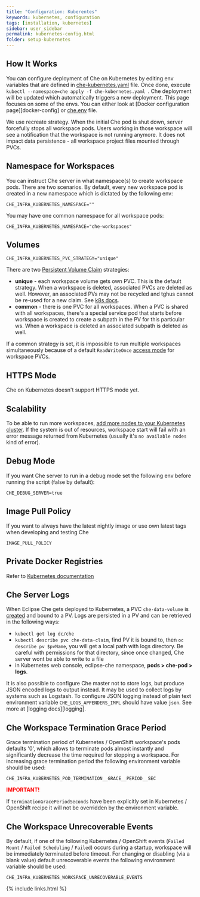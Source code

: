 ```yaml
---
title: "Configuration: Kuberentes"
keywords: kubernetes, configuration
tags: [installation, kubernetes]
sidebar: user_sidebar
permalink: kubernetes-config.html
folder: setup-kubernetes
---
```

## How It Works

You can configure deployment of Che on Kubernetes by editing env variables that are defined in [che-kubernetes.yaml](https://github.com/eclipse/che/blob/master/deploy/kubernetes/kubectl/che-kubernetes.yaml) file. Once done, execute `kubectl --namespace=che apply -f che-kubernetes.yaml `. Che deployment will be updated which automatically triggers a new deployment. This page focuses on some of the envs. You can either look at [Docker configuration page][docker-config] or [che.env](https://github.com/eclipse/che/blob/master/dockerfiles/init/manifests/che.env) file.

We use recreate strategy. When the initial Che pod is shut down, server forcefully stops all workspace pods. Users working in those workspace will see a notification that the workspace is not running anymore. It does not impact data persistence - all workspace project files mounted through PVCs.

## Namespace for Workspaces

You can instruct Che server in what namespace(s) to create workspace pods. There are two scenarios. By default, every new workspace pod is created in a new namespace which is dictated by the following env:

`CHE_INFRA_KUBERNETES_NAMESPACE=""`

You may have one common namespace for all workspace pods:

`CHE_INFRA_KUBERNETES_NAMESPACE="che-workspaces"`

## Volumes

`CHE_INFRA_KUBERNETES_PVC_STRATEGY="unique"`

There are two [Persistent Volume Claim](https://kubernetes.io/docs/concepts/storage/persistent-volumes/) strategies:

* **unique** - each workspace volume gets own PVC.  This is the default strategy. When a workspace is deleted, associated PVCs are deleted as well. However, an associated PVs may not be recycled and tghus cannot be re-used for a new claim. See [k8s docs](https://kubernetes.io/docs/concepts/storage/persistent-volumes/#recycling).
* **common** - there is one PVC for all workspaces. When a PVC is shared with all workspaces, there's a special service pod that starts before workspace is created to create a subpath in the PV for this particular ws. When a workspace is deleted an associated subpath is deleted as well.

If a common strategy is set, it is impossible to run multiple workspaces simultaneously because of a default `ReadWriteOnce` [access mode](https://kubernetes.io/docs/concepts/storage/persistent-volumes/#access-modes) for workspace PVCs.


## HTTPS Mode

Che on Kubernetes doesn't support HTTPS mode yet.

## Scalability

To be able to run more workspaces, [add more nodes to your Kubernetes cluster](https://kubernetes.io/docs/concepts/architecture/nodes/#management). If the system is out of resources, workspace start will fail with an error message returned from Kubernetes (usually it's `no available nodes` kind of error).

## Debug Mode

If you want Che server to run in a debug mode set the following env before running the script (false by default):

`CHE_DEBUG_SERVER=true`

## Image Pull Policy

If you want to always have the latest nightly image or use own latest tags when developing and testing Che

`IMAGE_PULL_POLICY`

## Private Docker Registries

Refer to [Kubernetes documentation](https://kubernetes.io/docs/tasks/configure-pod-container/pull-image-private-registry/)

## Che Server Logs

When Eclipse Che gets deployed to Kubernetes, a PVC `che-data-volume` is [created](https://github.com/eclipse/che/blob/master/deploy/kubernetes/kubectl/che-kubernetes.yaml#L26) and bound to a PV. Logs are persisted in a PV and can be retrieved in the following ways:

* `kubectl get log dc/che`
* `kubectl describe pvc che-data-claim`, find PV it is bound to, then `oc describe pv $pvName`, you will get a local path with logs directory. Be careful with permissions for that directory, since once changed, Che server wont be able to write to a file
* in Kubernetes web console, eclipse-che namespace, **pods > che-pod > logs**.

It is also possible to configure Che master not to store logs, but produce JSON encoded logs to output instead. It may be used to collect logs by systems such as Logstash.
To configure JSON logging instead of plain text environment variable `CHE_LOGS_APPENDERS_IMPL` should have value `json`.
See more at [logging docs][logging].

## Che Workspace Termination Grace Period

Grace termination period of Kubernetes / OpenShift workspace's pods defaults '0', which allows to terminate
pods almost instantly and significantly decrease the time required for stopping a workspace. For increasing grace termination period the following environment variable should be used:

`CHE_INFRA_KUBERNETES_POD_TERMINATION__GRACE__PERIOD__SEC`

<span style="color:red;">**IMPORTANT!**</span>

If `terminationGracePeriodSeconds` have been explicitly set in Kubernetes / OpenShift recipe it will not be overridden by the environment variable.

## Che Workspace Unrecoverable Events

By default, if one of the following Kubernetes / OpenShift events (`Failed Mount` / `Failed Scheduling` / `Failed`) occurs during a startup, workspace will be immediately terminated before timeout.
For changing or disabling (via a blank value) default unrecoverable events the following environment variable should be used:

`CHE_INFRA_KUBERNETES_WORKSPACE_UNRECOVERABLE_EVENTS`

{% include links.html %}
